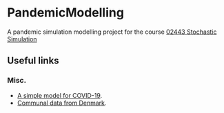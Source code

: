 # PandemicModelling
A pandemic simulation modelling project for the course [02443 Stochastic Simulation](http://www2.imm.dtu.dk/courses/02443/)

## Useful links
### Misc.
* [A simple model for COVID-19](https://www.sciencedirect.com/science/article/pii/S2468042720300129).
* [Communal data from Denmark](https://www.ssi.dk/sygdomme-beredskab-og-forskning/sygdomsovervaagning/c/covid19-overvaagning/arkiv-med-overvaagningsdata-for-covid19).

